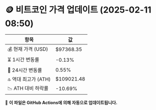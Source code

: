 # 🪙 비트코인 가격 업데이트 (2025-02-11 08:50)

| 항목                | 값 |
|--------------------|----------------|
| 💰 현재 가격 (USD) | $97368.35 |
| ⏳ 1시간 변동률    | -0.13% |
| 📆 24시간 변동률   | 0.55% |
| 🔝 역대 최고가 (ATH) | $109021.48 |
| 📉 ATH 대비 하락률 | -10.69% |

🔄 **이 파일은 GitHub Actions에 의해 자동으로 업데이트됩니다.**
